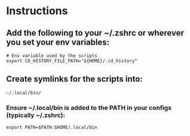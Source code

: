 # Instructions

## Add the following to your ~/.zshrc or wherever you set your env variables:

```
# Env variable used by the scripts
export CD_HISTORY_FILE_PATH="${HOME}/.cd_history"
```

## Create symlinks for the scripts into:

```
~/.local/bin/
```

### Ensure ~/.local/bin is added to the PATH in your configs (typically ~/.zshrc):

```
export PATH=$PATH:$HOME/.local/bin
```
